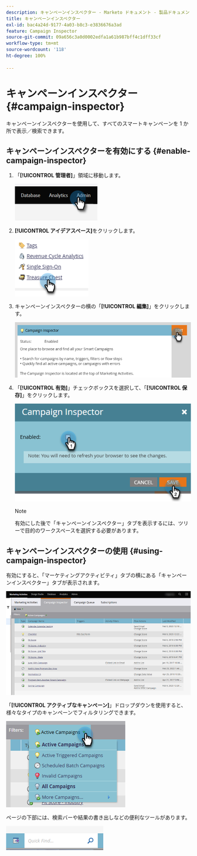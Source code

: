 ```yaml
---
description: キャンペーンインスペクター - Marketo ドキュメント - 製品ドキュメント
title: キャンペーンインスペクター
exl-id: bac4a24d-9177-4a03-b8c3-e3836676a3ad
feature: Campaign Inspector
source-git-commit: 09a656c3a0d0002edfa1a61b987bff4c1dff33cf
workflow-type: tm+mt
source-wordcount: '118'
ht-degree: 100%

---
```


# キャンペーンインスペクター {#campaign-inspector}

キャンペーンインスペクターを使用して、すべてのスマートキャンペーンを 1 か所で表示／検索できます。

## キャンペーンインスペクターを有効にする {#enable-campaign-inspector}

1. 「**[!UICONTROL 管理者]**」領域に移動します。

   ![](assets/campaign-inspector-1.png)

1. **[!UICONTROL アイデアスペース]**&#x200B;をクリックします。

   ![](assets/campaign-inspector-2.png)

1. キャンペーンインスペクターの横の「**[!UICONTROL 編集]**」をクリックします。

   ![](assets/campaign-inspector-3.png)

1. 「**[!UICONTROL 有効]**」チェックボックスを選択して、「**[!UICONTROL 保存]**」をクリックします。

   ![](assets/campaign-inspector-4.png)

   >[!NOTE]
   >
   >有効にした後で「キャンペーンインスペクター」タブを表示するには、ツリーで目的のワークスペースを選択する必要があります。

## キャンペーンインスペクターの使用 {#using-campaign-inspector}

有効にすると、「マーケティングアクティビティ」タブの横にある「キャンペーンインスペクター」タブが表示されます。

![](assets/campaign-inspector-5.png)

「**[!UICONTROL アクティブなキャンペーン]**」ドロップダウンを使用すると、様々なタイプのキャンペーンでフィルタリングできます。

![](assets/campaign-inspector-6.png)

ページの下部には、検索バーや結果の書き出しなどの便利なツールがあります。

![](assets/campaign-inspector-7.png)
